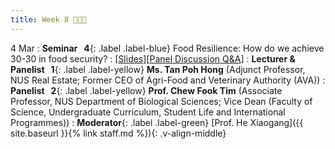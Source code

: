 ```yaml
---
title: Week 8 🍙🍤🍇
---
```


4 Mar
: **Seminar &nbsp; 4**{: .label .label-blue} Food Resilience: How do we achieve 30-30 in food security?
  : [[Slides]()][[Panel Discussion Q&A]()]
: **Lecturer & Panelist &nbsp; 1**{: .label .label-yellow} **Ms. Tan Poh Hong** (Adjunct Professor, NUS Real Estate; Former CEO of Agri-Food and Veterinary Authority (AVA))
: **Panelist &nbsp; 2**{: .label .label-yellow} **Prof. Chew Fook Tim** (Associate Professor, NUS Department of Biological Sciences; Vice Dean (Faculty of Science, Undergraduate Curriculum, Student Life and International Programmes))
: **Moderator**{: .label .label-green} [Prof. He Xiaogang]({{ site.baseurl }}{% link staff.md %}){: .v-align-middle}
